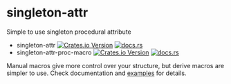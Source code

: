 # singleton-attr
Simple to use singleton procedural attribute

 - singleton-attr [![Crates.io Version](https://img.shields.io/crates/v/singleton-attr)](https://crates.io/crates/singleton-attr) [![docs.rs](https://img.shields.io/docsrs/singleton-attr)](https://docs.rs/singleton-attr/)
 - singleton-attr-proc-macro [![Crates.io Version](https://img.shields.io/crates/v/singleton-attr-proc-macro)](https://crates.io/crates/singleton-attr-proc-macro) [![docs.rs](https://img.shields.io/docsrs/singleton-attr-proc-macro)](https://docs.rs/singleton-attr-proc-macro/)

Manual macros give more control over your structure, but derive macros are simpler to use.
Check documentation and [examples](https://github.com/ay0ks/singleton-attr/tree/main/crates/singleton-attr/examples) for details.